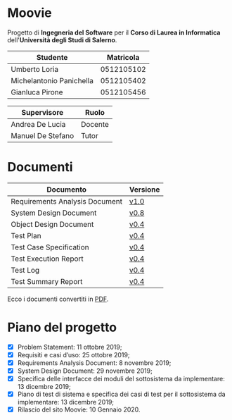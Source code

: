 # Moovie
Progetto di **Ingegneria del Software** per il **Corso di Laurea in Informatica** dell'**Università degli Studi di
Salerno**.

Studente                 | Matricola
-------------------------|-----------
Umberto Loria            | 0512105102
Michelantonio Panichella | 0512105402
Gianluca Pirone          | 0512105456

Supervisore       | Ruolo
------------------|------
Andrea De Lucia   | Docente
Manuel De Stefano | Tutor

# Documenti

Documento                      | Versione
-------------------------------|---------
Requirements Analysis Document | <a href="Deliverables/Requirements Analysis Document.md">v1.0</a>
System Design Document         | <a href="Deliverables/System Design Document.md">v0.8</a>
Object Design Document         | <a href="Deliverables/Object Design Document.md">v0.4</a>
Test Plan                      | <a href="Deliverables/TEST documents/Test Plan.md">v0.4</a>
Test Case Specification        | <a href="Deliverables/TEST documents/Test Case Specification.md">v0.4</a>
Test Execution Report          | <a href="Deliverables/TEST documents/Test Execution Report.md">v0.4</a>
Test Log                       | <a href="Deliverables/TEST documents/Test Log.md">v0.4</a>
Test Summary Report            | <a href="Deliverables/TEST documents/Test Summary Report.md">v0.4</a>

Ecco i documenti convertiti in [PDF](Deliverables/PDFs).

# Piano del progetto
- [x] Problem Statement: 11 ottobre 2019;
- [x] Requisiti e casi d’uso: 25 ottobre 2019;
- [x] Requirements Analysis Document: 8 novembre 2019;
- [x] System Design Document: 29 novembre 2019;
- [x] Specifica delle interfacce dei moduli del sottosistema da implementare: 13 dicembre 2019;
- [x] Piano di test di sistema e specifica dei casi di test per il sottosistema da implementare: 13 dicembre 2019;
- [x] Rilascio del sito Moovie: 10 Gennaio 2020.
